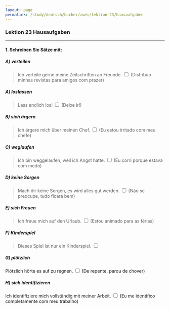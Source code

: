 ```yaml
---
layout: page
permalink: /study/deutsch/bucher/zwei/lektion-23/hausaufgaben
---
```


### Lektion 23 **Hausaufgaben**

---

#### 1. Schreiben Sie Sätze mit:

##### A) verteilen
> Ich verteile gerne meine Zeitschriften an Freunde. <input type="checkbox" />
(Distribuo minhas revistas para amigos com prazer)

##### A) loslassen
> Lass endlich los! <input type="checkbox" />
(Deixe ir!)

##### B) sich ärgern
> Ich ärgere mich über meinen Chef. <input type="checkbox" />
(Eu estou irritado com meu chefe)

##### C) weglaufen 
> Ich bin weggelaufen, weil ich Angst hatte. <input type="checkbox" />
(Eu corri porque estava com medo)

##### D) keine Sorgen
> Mach dir keine Sorgen, es wird alles gut werden. <input type="checkbox" />
(Não se preocupe, tudo ficará bem)

##### E) sich Freuen
> Ich freue mich auf den Urlaub. <input type="checkbox" />
(Estou animado para as férias)

##### F) Kinderspiel
> Dieses Spiel ist nur ein Kinderspiel. <input type="checkbox" />

##### G) plötzlich
Plötzlich hörte es auf zu regnen. <input type="checkbox" />
(De repente, parou de chover)

##### H) sich identifizieren
Ich identifiziere mich vollständig mit meiner Arbeit. <input type="checkbox" />
(Eu me identifico completamente com meu trabalho)
